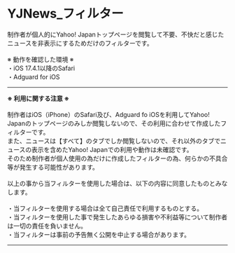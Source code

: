 # YJNews_フィルター
制作者が個人的にYahoo! Japanトップページを閲覧して不要、不快だと感じたニュースを非表示にするためだけのフィルターです。<br>
<br>
※ 動作を確認した環境 ※<br>
・iOS 17.4.1以降のSafari<br>
・Adguard for iOS<br>
<hr>
<b>※ 利用に関する注意 ※</b><br>
<br>
制作者はiOS（iPhone）のSafari及び、Adguard fo iOSを利用してYahoo! Japanのトップページのみしか閲覧しないので、その利用に合わせて作成したフィルターです。<br>
また、ニュースは【すべて】のタブでしか閲覧しないので、それ以外のタブでニュースの表示を含めたYahoo! Japanでの利用や動作は未確認です。<br>
そのため制作者が個人使用の為だけに作成したフィルターの為、何らかの不具合等が発生する可能性があります。<br>
<br>
以上の事から当フィルターを使用した場合は、以下の内容に同意したものとみなします。<br>
<br>
・当フィルターを使用する場合は全て自己責任で利用するものとする。<br>
・当フィルターを使用した事で発生したあらゆる損害や不利益等について制作者は一切の責任を負いません。<br>
・当フィルターは事前の予告無く公開を中止する場合があります。<br>
<hr>
<br>
